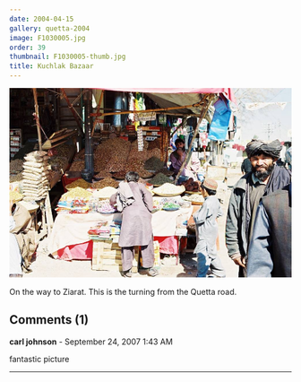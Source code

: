 ```yaml
---
date: 2004-04-15
gallery: quetta-2004
image: F1030005.jpg
order: 39
thumbnail: F1030005-thumb.jpg
title: Kuchlak Bazaar
---
```


![Kuchlak Bazaar](./F1030005.jpg)

On the way to Ziarat. This is the turning from the Quetta road.

<div id="comments">

## Comments (1)

**carl johnson** - September 24, 2007  1:43 AM

fantastic picture

---

</div>